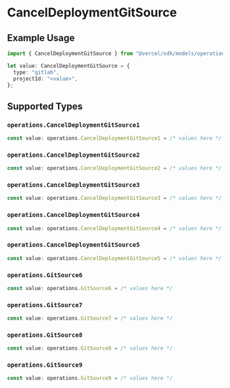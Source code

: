 # CancelDeploymentGitSource

## Example Usage

```typescript
import { CancelDeploymentGitSource } from "@vercel/sdk/models/operations";

let value: CancelDeploymentGitSource = {
  type: "gitlab",
  projectId: "<value>",
};
```

## Supported Types

### `operations.CancelDeploymentGitSource1`

```typescript
const value: operations.CancelDeploymentGitSource1 = /* values here */
```

### `operations.CancelDeploymentGitSource2`

```typescript
const value: operations.CancelDeploymentGitSource2 = /* values here */
```

### `operations.CancelDeploymentGitSource3`

```typescript
const value: operations.CancelDeploymentGitSource3 = /* values here */
```

### `operations.CancelDeploymentGitSource4`

```typescript
const value: operations.CancelDeploymentGitSource4 = /* values here */
```

### `operations.CancelDeploymentGitSource5`

```typescript
const value: operations.CancelDeploymentGitSource5 = /* values here */
```

### `operations.GitSource6`

```typescript
const value: operations.GitSource6 = /* values here */
```

### `operations.GitSource7`

```typescript
const value: operations.GitSource7 = /* values here */
```

### `operations.GitSource8`

```typescript
const value: operations.GitSource8 = /* values here */
```

### `operations.GitSource9`

```typescript
const value: operations.GitSource9 = /* values here */
```

